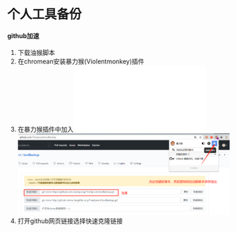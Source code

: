 # 个人工具备份

#### github加速
1. 下载油猴脚本
2. 在chromean安装暴力猴(Violentmonkey)插件
3. 在暴力猴插件中加入![油猴脚本](./github_accelerated_oil_monkey.txt)
![](./image/github_accelerate.png)
4. 打开github网页链接选择快速克隆链接
